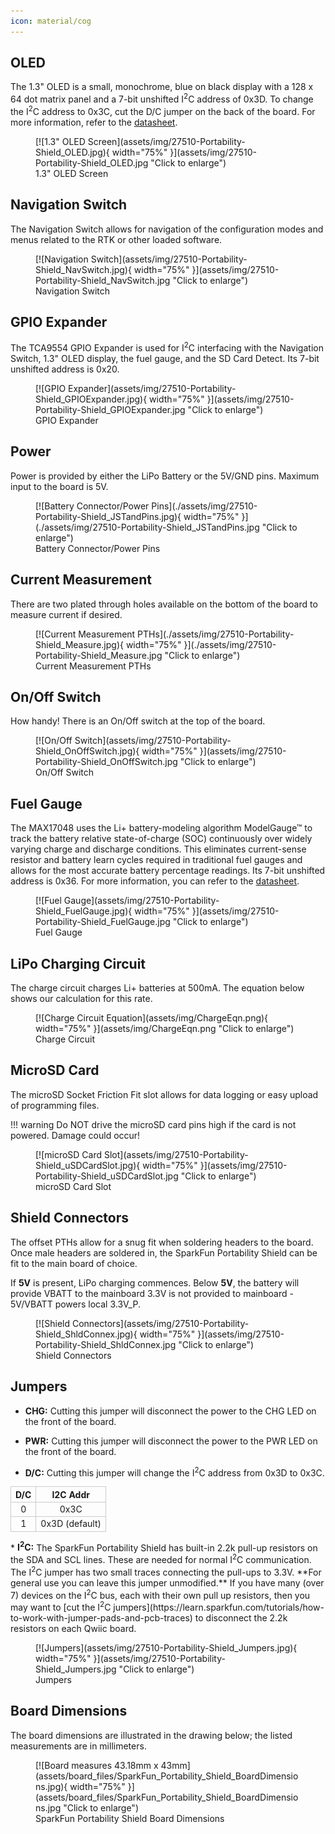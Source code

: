 ```yaml
---
icon: material/cog
---
```


## OLED
The 1.3" OLED is a small, monochrome, blue on black display with a 128 x 64 dot matrix panel and a 7-bit unshifted I<sup>2</sup>C address of 0x3D. To change the I<sup>2</sup>C address to 0x3C, cut the D/C jumper on the back of the board. For more information, refer to the [datasheet](https://cdn.sparkfun.com/assets/learn_tutorials/3/0/8/SSD1306.pdf).

<figure markdown>
[![1.3" OLED Screen](assets/img/27510-Portability-Shield_OLED.jpg){ width="75%" }](assets/img/27510-Portability-Shield_OLED.jpg "Click to enlarge")
<figcaption markdown>1.3" OLED Screen</figcaption>
</figure>

	


## Navigation Switch

The Navigation Switch allows for navigation of the configuration modes and menus related to the RTK or other loaded software. 

<figure markdown>
[![Navigation Switch](assets/img/27510-Portability-Shield_NavSwitch.jpg){ width="75%" }](assets/img/27510-Portability-Shield_NavSwitch.jpg "Click to enlarge")
<figcaption markdown>Navigation Switch</figcaption>
</figure>



## GPIO Expander

The TCA9554 GPIO Expander is used for I<sup>2</sup>C interfacing with the Navigation Switch, 1.3" OLED display, the fuel gauge, and the SD Card Detect. Its 7-bit unshifted address is 0x20.

<figure markdown>
[![GPIO Expander](assets/img/27510-Portability-Shield_GPIOExpander.jpg){ width="75%" }](assets/img/27510-Portability-Shield_GPIOExpander.jpg "Click to enlarge")
<figcaption markdown>GPIO Expander</figcaption>
</figure>


## Power

Power is provided by either the LiPo Battery or the 5V/GND pins. Maximum input to the board is 5V. 

<figure markdown>
[![Battery Connector/Power Pins](./assets/img/27510-Portability-Shield_JSTandPins.jpg){ width="75%" }](./assets/img/27510-Portability-Shield_JSTandPins.jpg "Click to enlarge")
<figcaption markdown>Battery Connector/Power Pins</figcaption>
</figure>

## Current Measurement 

There are two plated through holes available on the bottom of the board to measure current if desired. 

<figure markdown>
[![Current Measurement PTHs](./assets/img/27510-Portability-Shield_Measure.jpg){ width="75%" }](./assets/img/27510-Portability-Shield_Measure.jpg "Click to enlarge")
<figcaption markdown>Current Measurement PTHs</figcaption>
</figure>

## On/Off Switch

How handy! There is an On/Off switch at the top of the board. 

<figure markdown>
[![On/Off Switch](assets/img/27510-Portability-Shield_OnOffSwitch.jpg){ width="75%" }](assets/img/27510-Portability-Shield_OnOffSwitch.jpg "Click to enlarge")
<figcaption markdown>On/Off Switch</figcaption>
</figure>



## Fuel Gauge

The MAX17048 uses the Li+ battery-modeling algorithm ModelGauge™ to track the battery relative state-of-charge (SOC) continuously over widely varying charge and discharge conditions. This eliminates current-sense resistor and battery learn cycles required in traditional fuel gauges and allows for the most accurate battery percentage readings. Its 7-bit unshifted address is 0x36. For more information, you can refer to the [datasheet](https://cdn.sparkfun.com/assets/5/2/7/6/6/MAX17048-MAX17049.pdf). 

<figure markdown>
[![Fuel Gauge](assets/img/27510-Portability-Shield_FuelGauge.jpg){ width="75%" }](assets/img/27510-Portability-Shield_FuelGauge.jpg "Click to enlarge")
<figcaption markdown>Fuel Gauge</figcaption>
</figure>

## LiPo Charging Circuit

The charge circuit charges Li+ batteries at 500mA. The equation below shows our calculation for this rate. 


<figure markdown>
[![Charge Circuit Equation](assets/img/ChargeEqn.png){ width="75%" }](assets/img/ChargeEqn.png "Click to enlarge")
<figcaption markdown>Charge Circuit</figcaption>
</figure>


## MicroSD Card

The microSD Socket Friction Fit slot allows for data logging or easy upload of programming files. 

!!! warning
	Do NOT drive the microSD card pins high if the card is not powered. Damage could occur! 

<figure markdown>
[![microSD Card Slot](assets/img/27510-Portability-Shield_uSDCardSlot.jpg){ width="75%" }](assets/img/27510-Portability-Shield_uSDCardSlot.jpg "Click to enlarge")
<figcaption markdown>microSD Card Slot</figcaption>
</figure>


<!-- ## Battery Charging Circuit

<figure markdown>
[![Charge Circuit Equation](assets/img/chargeCircuitEquations.jpg){ width="75%" }](assets/img/chargeCircuitEquations.jpg "Click to enlarge")
<figcaption markdown>Charge Circuit</figcaption>
</figure>

-->


## Shield Connectors

The offset PTHs allow for a snug fit when soldering headers to the board. Once male headers are soldered in, the SparkFun Portability Shield can be fit to the main board of choice. 

If <b>5V</b> is present, LiPo charging commences. Below <b>5V</b>, the battery will provide VBATT to the mainboard 3.3V is not provided to mainboard - 5V/VBATT powers local 3.3V_P. 


<figure markdown>
[![Shield Connectors](assets/img/27510-Portability-Shield_ShldConnex.jpg){ width="75%" }](assets/img/27510-Portability-Shield_ShldConnex.jpg "Click to enlarge")
<figcaption markdown>Shield Connectors</figcaption>
</figure>

## Jumpers


* <b>CHG:</b>
    Cutting this jumper will disconnect the power to the CHG LED on the front of the board. 

* <b>PWR:</b>
    Cutting this jumper will disconnect the power to the PWR LED on the front of the board. 

* <b>D/C:</b>
    Cutting this jumper will change the I<sup>2</sup>C address from 0x3D to 0x3C.
<div style="text-align: center;">
    <table>
        <tr>
            <th style="text-align: center; border: solid 1px #cccccc;">D/C
            </th>
            <th style="text-align: center; border: solid 1px #cccccc;">I2C Addr
            </th>
        </tr>
        <tr>
            <td style="text-align: center; border: solid 1px #cccccc;">0
            </td>
            <td style="text-align: center; border: solid 1px #cccccc;">0x3C
            </td>
        </tr>
        <tr>
            <td style="text-align: center; border: solid 1px #cccccc;">1
            </td>
            <td style="text-align: center; border: solid 1px #cccccc;">0x3D (default)
            </td>
        </tr>
    </table>
</div>
* <b>I<sup>2</sup>C:</b>
	The SparkFun Portability Shield has built-in 2.2k pull-up resistors on the SDA and SCL lines. These are needed for normal I<sup>2</sup>C communication. The I<sup>2</sup>C jumper has two small traces connecting the pull-ups to 3.3V. **For general use you can leave this jumper unmodified.** If you have many (over 7) devices on the I<sup>2</sup>C bus, each with their own pull up resistors, then you may want to [cut the I<sup>2</sup>C jumpers](https://learn.sparkfun.com/tutorials/how-to-work-with-jumper-pads-and-pcb-traces) to disconnect the 2.2k resistors on each Qwiic board.



<figure markdown>
[![Jumpers](assets/img/27510-Portability-Shield_Jumpers.jpg){ width="75%" }](assets/img/27510-Portability-Shield_Jumpers.jpg "Click to enlarge")
<figcaption markdown>Jumpers</figcaption>
</figure>


## Board Dimensions

The board dimensions are illustrated in the drawing below; the listed measurements are in millimeters.

<figure markdown>
[![Board measures 43.18mm x 43mm](assets/board_files/SparkFun_Portability_Shield_BoardDimensions.jpg){ width="75%" }](assets/board_files/SparkFun_Portability_Shield_BoardDimensions.jpg "Click to enlarge")
<figcaption markdown>SparkFun Portability Shield Board Dimensions</figcaption>
</figure>

	